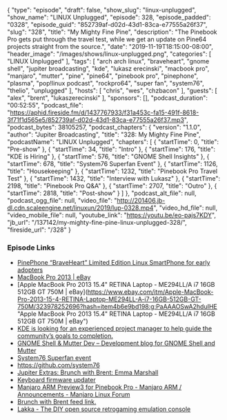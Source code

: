 {
  "type": "episode",
  "draft": false,
  "show_slug": "linux-unplugged",
  "show_name": "LINUX Unplugged",
  "episode": 328,
  "episode_padded": "0328",
  "episode_guid": "852739af-d02d-43d1-83ca-e77555a26f37",
  "slug": "328",
  "title": "My Mighty Fine Pine",
  "description": "The Pinebook Pro gets put through the travel test, while we get an update on Pine64 projects straight from the source.",
  "date": "2019-11-19T18:15:00-08:00",
  "header_image": "/images/shows/linux-unplugged.png",
  "categories": [
    "LINUX Unplugged"
  ],
  "tags": [
    "arch arch linux",
    "braveheart",
    "gnome shell",
    "jupiter broadcasting",
    "kde",
    "lukasz erecinski",
    "macbook pro",
    "manjaro",
    "mutter",
    "pine",
    "pine64",
    "pinebook pro",
    "pinephone",
    "plasma",
    "pop!linux podcast",
    "rockpro64",
    "super fan",
    "system76",
    "thelio",
    "unplugged"
  ],
  "hosts": [
    "chris",
    "wes",
    "chzbacon"
  ],
  "guests": [
    "alex",
    "brent",
    "lukaszerecinski"
  ],
  "sponsors": [],
  "podcast_duration": "00:52:55",
  "podcast_file": "https://aphid.fireside.fm/d/1437767933/f31a453c-fa15-491f-8618-3f71f1d565e5/852739af-d02d-43d1-83ca-e77555a26f37.mp3",
  "podcast_bytes": 38105257,
  "podcast_chapters": {
    "version": "1.1.0",
    "author": "Jupiter Broadcasting",
    "title": "328: My Mighty Fine Pine",
    "podcastName": "LINUX Unplugged",
    "chapters": [
      {
        "startTime": 0,
        "title": "Pre-show"
      },
      {
        "startTime": 34,
        "title": "Intro"
      },
      {
        "startTime": 176,
        "title": "KDE is Hiring"
      },
      {
        "startTime": 576,
        "title": "GNOME Shell Insights"
      },
      {
        "startTime": 678,
        "title": "System76 Superfan Event"
      },
      {
        "startTime": 1126,
        "title": "Housekeeping"
      },
      {
        "startTime": 1232,
        "title": "Pinebook Pro Travel Test"
      },
      {
        "startTime": 1432,
        "title": "Interview with Lukasz"
      },
      {
        "startTime": 2198,
        "title": "Pinebook Pro Q&A"
      },
      {
        "startTime": 2707,
        "title": "Outro"
      },
      {
        "startTime": 2818,
        "title": "Post-show"
      }
    ]
  },
  "podcast_alt_file": null,
  "podcast_ogg_file": null,
  "video_file": "http://201406.jb-dl.cdn.scaleengine.net/linuxun/2019/lup-0328.mp4",
  "video_hd_file": null,
  "video_mobile_file": null,
  "youtube_link": "https://youtu.be/eo-pajs7KDY",
  "jb_url": "/137142/my-mighty-fine-pine-linux-unplugged-328/",
  "fireside_url": "/328"
}


### Episode Links

  * [PinePhone “BraveHeart” Limited Edition Linux SmartPhone for early adopters](https://store.pine64.org/?product=pinephone-braveheart-limited-edition-linux-smartphone-for-early-adaptor "PinePhone “BraveHeart” Limited Edition Linux SmartPhone for early adopters")
  * [MacBook Pro 2013 | eBay](https://www.ebay.com/sch/i.html?_from=R40&_trksid=p2380057.m570.l1313.TR12.TRC2.A0.H0.XMacBook+Pro+2013.TRS0&_nkw=MacBook+Pro+2013&_sacat=0 "MacBook Pro 2013 | eBay")
  * [Apple MacBook Pro 2013 15.4" RETINA Laptop - ME294LL/A i7 16GB 512GB GT 750M | eBay](https://www.ebay.com/itm/Apple-MacBook-Pro-2013-15-4-RETINA-Laptop-ME294LL-A-i7-16GB-512GB-GT-750M/323978252696?hash=item4b6e9bd198:g:PaAAAOSwA2hduIHE "Apple MacBook Pro 2013 15.4" RETINA Laptop - ME294LL/A i7 16GB 512GB GT 750M | eBay")
  * [KDE is looking for an experienced project manager to help guide the community’s goals to completion.](https://ev.kde.org/resources/projectcoordinator-callforproposals.pdf "KDE is looking for an experienced project manager to help guide the community’s goals to completion.")
  * [GNOME Shell & Mutter Dev – Development blog for GNOME Shell and Mutter](https://blogs.gnome.org/shell-dev/ "GNOME Shell & Mutter Dev – Development blog for GNOME Shell and Mutter")
  * [System76 Superfan event](https://system76.com/superfan/3 "System76 Superfan event")
  * <https://github.com/system76>
  * [Jupiter Extras: Brunch with Brent: Emma Marshall](https://extras.show/33 "Jupiter Extras: Brunch with Brent: Emma Marshall")
  * [Keyboard firmware updater](https://github.com/ayufan-rock64/pinebook-pro-keyboard-updater "Keyboard firmware updater")
  * [Manjaro ARM Preview3 for Pinebook Pro - Manjaro ARM / Announcements - Manjaro Linux Forum](https://forum.manjaro.org/t/manjaro-arm-preview3-for-pinebook-pro/111488 "Manjaro ARM Preview3 for Pinebook Pro - Manjaro ARM / Announcements - Manjaro Linux Forum")
  * [Brunch with Brent feed link.](https://extras.show/tags/brunch%20with%20brent "Brunch with Brent feed link.")
  * [Lakka - The DIY open source retrogaming emulation console ](https://www.lakka.tv/ "Lakka - The DIY open source retrogaming emulation console
")


